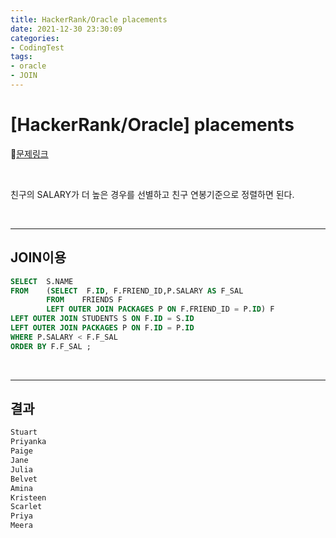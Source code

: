 ```yaml
---
title: HackerRank/Oracle placements
date: 2021-12-30 23:30:09
categories:
- CodingTest
tags:
- oracle
- JOIN
---
```


# [HackerRank/Oracle] placements

📌[문제링크](https://www.hackerrank.com/challenges/placements/problem) 

<BR>

친구의 SALARY가 더 높은 경우를 선별하고 친구 연봉기준으로 정렬하면 된다.

<BR>

-------

##  JOIN이용

```sql
SELECT  S.NAME
FROM    (SELECT  F.ID, F.FRIEND_ID,P.SALARY AS F_SAL
        FROM    FRIENDS F
        LEFT OUTER JOIN PACKAGES P ON F.FRIEND_ID = P.ID) F
LEFT OUTER JOIN STUDENTS S ON F.ID = S.ID
LEFT OUTER JOIN PACKAGES P ON F.ID = P.ID
WHERE P.SALARY < F.F_SAL 
ORDER BY F.F_SAL ;

```

<BR>

---------

## 결과

```txt
Stuart
Priyanka
Paige
Jane
Julia
Belvet
Amina
Kristeen
Scarlet
Priya
Meera
```

